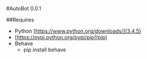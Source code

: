 #AutoBot 0.0.1

##Requires
* Python [https://www.python.org/downloads/](3.4.5)
* [https://pypi.python.org/pypi/pip](pip) 
* Behave
  * pip install behave
